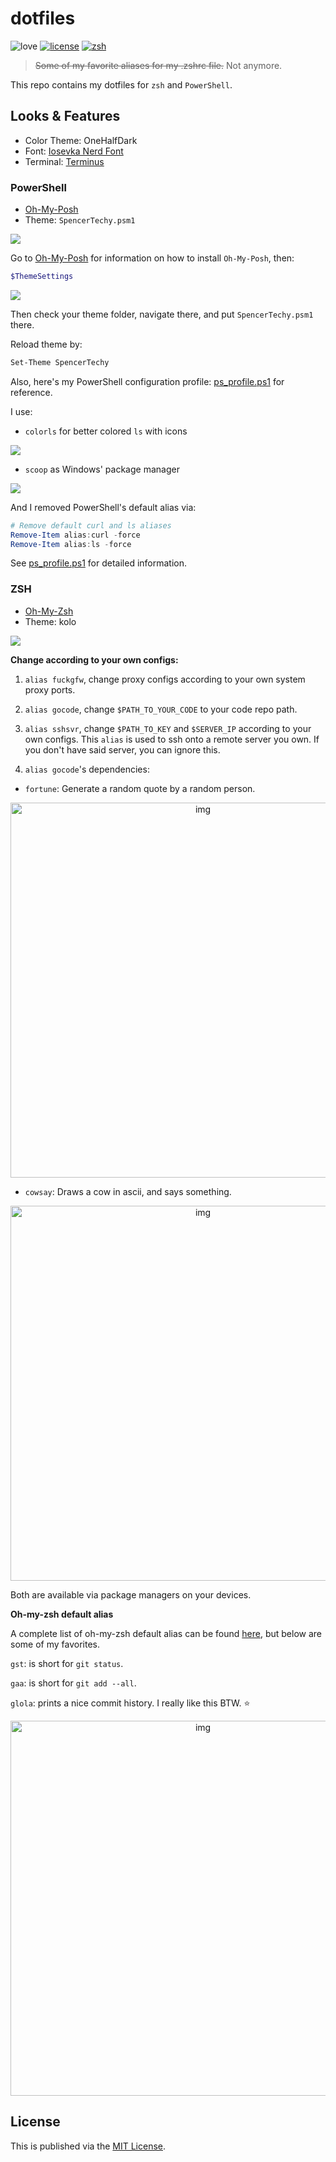 <!-- ![img](https://i.loli.net/2018/05/31/5b0ff51dc2bf9.png) -->

# dotfiles

![love](https://img.shields.io/badge/Made%20with-LOVE-ff69b4.svg)
[![license](https://img.shields.io/badge/license-MIT-blue.svg)](https://opensource.org/licenses/MIT)
[![zsh](https://img.shields.io/badge/configured%20for-zsh-brightgreen.svg)](https://github.com/robbyrussell/oh-my-zsh)

> ~~Some of my favorite aliases for my .zshrc file.~~ Not anymore.

This repo contains my dotfiles for `zsh` and `PowerShell`.

## Looks & Features

- Color Theme: OneHalfDark
- Font: [Iosevka Nerd Font](https://github.com/ryanoasis/nerd-fonts)
- Terminal: [Terminus](https://github.com/eugeny/terminus)

### PowerShell

- [Oh-My-Posh](https://github.com/JanDeDobbeleer/oh-my-posh)
- Theme: `SpencerTechy.psm1`

![](https://i.loli.net/2018/12/14/5c13352eab31b.png)

Go to [Oh-My-Posh](https://github.com/JanDeDobbeleer/oh-my-posh) for information on how to install `Oh-My-Posh`, then:

```PowerShell
$ThemeSettings
```

![](https://i.loli.net/2018/12/08/5c0b528cca26c.png)

Then check your theme folder, navigate there, and put `SpencerTechy.psm1` there.

Reload theme by:

```PowerShell
Set-Theme SpencerTechy
```

Also, here's my PowerShell configuration profile: [ps_profile.ps1](https://github.com/spencerwooo/dotfiles/blob/master/ps_profile.ps1) for reference.

I use:

- `colorls` for better colored `ls` with icons

![](https://i.loli.net/2018/12/14/5c133b9663366.png)

- `scoop` as Windows' package manager

![](https://i.loli.net/2018/12/14/5c1395b241df9.png)

And I removed PowerShell's default alias via:

```powershell
# Remove default curl and ls aliases
Remove-Item alias:curl -force
Remove-Item alias:ls -force
```

See [ps_profile.ps1](https://github.com/spencerwooo/dotfiles/blob/master/ps_profile.ps1) for detailed information.

### ZSH

- [Oh-My-Zsh](https://ohmyz.sh/)
- Theme: kolo

![](https://i.loli.net/2018/12/07/5c0a81679fa5a.png)

**Change according to your own configs:**

1. `alias fuckgfw`, change proxy configs according to your own system proxy ports.
2. `alias gocode`, change `$PATH_TO_YOUR_CODE` to your code repo path.
3. `alias sshsvr`, change `$PATH_TO_KEY` and `$SERVER_IP` according to your own configs. This `alias` is used to ssh onto a remote server you own. If you don't have said server, you can ignore this.

4. `alias gocode`'s dependencies:

- `fortune`: Generate a random quote by a random person.

<div align="center"><img src="https://i.loli.net/2018/05/31/5b0fdd7abdb6c.jpg" alt="img" width="600px"></div>
 
- `cowsay`: Draws a cow in ascii, and says something.

<div align="center"><img src="https://i.loli.net/2018/05/31/5b0fddea0f161.jpg" alt="img" width="600px"></div>

Both are available via package managers on your devices.

**Oh-my-zsh default alias**

A complete list of oh-my-zsh default alias can be found [here](https://github.com/robbyrussell/oh-my-zsh/blob/master/plugins/git/git.plugin.zsh), but below are some of my favorites.

`gst`: is short for `git status`.

`gaa`: is short for `git add --all`.

`glola`: prints a nice commit history. I really like this BTW. :star:

<div align="center"><img src="https://i.loli.net/2018/05/31/5b0fdfd7a21e4.jpg" alt="img" width="600px"></div>

## License

This is published via the [MIT License](https://github.com/spencerwoo98/awesome-alias/blob/master/LICENSE).

